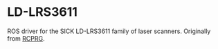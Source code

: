 LD-LRS3611
======

ROS driver for the SICK LD-LRS3611 family of laser scanners. Originally from [RCPRG](https://github.com/RCPRG-ros-pkg/RCPRG_laser_drivers).
